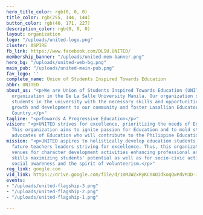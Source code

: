 ```yaml
---
hero_title_color: rgb(0, 0, 0)
title_color: rgb(255, 144, 144)
button_color: rgb(40, 171, 227)
description_color: rgb(0, 0, 0)
layout: organization
logo: "/uploads/united-logo.png"
cluster: ASPIRE
fb_link: https://www.facebook.com/DLSU.UNITED/
membership_banner: "/uploads/united-mem-banner.png"
hero_bg: "/uploads/united-web-bg.png"
main_pub: "/uploads/united-main-pub.png"
fav_logo: ''
complete_name: Union of Students Inspired Towards Education
abbr: UNITED
about_us: "<p>We are Union of Students Inspired Towards Education (UNITED), an academic
  organization in the De La Salle University Manila. Our organization seeks to provide
  students in the university with the necessary skills and opportunities to encourage
  growth and development to our community and foster Lasallian Educators for God and
  Country.</p>"
tagline: "<p>Towards A Progressive Education</p>"
vision: "<p>UNITED strives for excellence, prioritizing the needs of Education students.
  This organization aims to ignite passion for Education and to mold students to become
  advocates of Education who will contribute to the Philippine Education System.</p>"
mission: "<p>UNITED aspires to holistically develop education students into becoming
  future teachers leaders striving for excellence. Thus, this organization shall provide
  venues for character development activities enhancing professional and personal
  skills maximizing students' potential as well as for socio-civic activities promoting
  social awareness and the spirit of volunteerism.</p>"
reg_link: google.com
vid_link: https://drive.google.com/file/d/18MJWZxRyKCY4OIdkoqQwPdVM3D-3okY0/preview
events:
- "/uploads/united-flagship-3.png"
- "/uploads/united-flagship-2.png"
- "/uploads/united-flagship-1.png"

---
```

